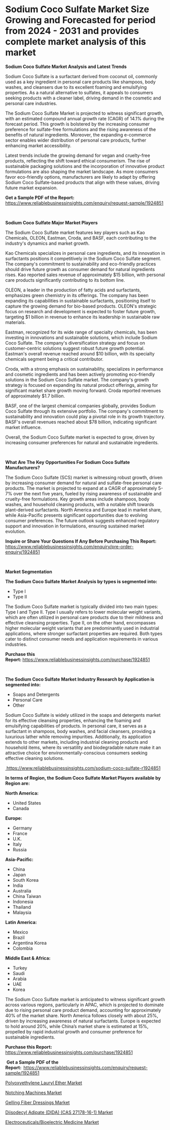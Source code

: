 <p><h1>Sodium Coco Sulfate Market Size Growing and Forecasted for period from 2024 - 2031 and provides complete market analysis of this market</h1></p><p><strong>Sodium Coco Sulfate Market Analysis and Latest Trends</strong></p>
<p><p>Sodium Coco Sulfate is a surfactant derived from coconut oil, commonly used as a key ingredient in personal care products like shampoos, body washes, and cleansers due to its excellent foaming and emulsifying properties. As a natural alternative to sulfates, it appeals to consumers seeking products with a cleaner label, driving demand in the cosmetic and personal care industries.</p><p>The Sodium Coco Sulfate Market is projected to witness significant growth, with an estimated compound annual growth rate (CAGR) of 14.1% during the forecast period. This growth is bolstered by the increasing consumer preference for sulfate-free formulations and the rising awareness of the benefits of natural ingredients. Moreover, the expanding e-commerce sector enables wider distribution of personal care products, further enhancing market accessibility.</p><p>Latest trends include the growing demand for vegan and cruelty-free products, reflecting the shift toward ethical consumerism. The rise of sustainable packaging solutions and the incorporation of innovative product formulations are also shaping the market landscape. As more consumers favor eco-friendly options, manufacturers are likely to adapt by offering Sodium Coco Sulfate-based products that align with these values, driving future market expansion.</p></p>
<p><strong>Get a Sample PDF of the Report:&nbsp;</strong> <a href="https://www.reliablebusinessinsights.com/enquiry/request-sample/1924851?utm_campaign=1554&utm_medium=2&utm_source=Github&utm_content=ia&utm_term=24102024&utm_id=sodium-coco-sulfate">https://www.reliablebusinessinsights.com/enquiry/request-sample/1924851</a></p>
<p>&nbsp;</p>
<p><strong>Sodium Coco Sulfate Major Market Players</strong></p>
<p><p>The Sodium Coco Sulfate market features key players such as Kao Chemicals, OLEON, Eastman, Croda, and BASF, each contributing to the industry's dynamics and market growth.</p><p>Kao Chemicals specializes in personal care ingredients, and its innovation in surfactants positions it competitively in the Sodium Coco Sulfate segment. The company's commitment to sustainability and eco-friendly practices should drive future growth as consumer demand for natural ingredients rises. Kao reported sales revenue of approximately $15 billion, with personal care products significantly contributing to its bottom line.</p><p>OLEON, a leader in the production of fatty acids and surfactants, emphasizes green chemistry in its offerings. The company has been expanding its capabilities in sustainable surfactants, positioning itself to capture the growing demand for bio-based products. OLEON's strategic focus on research and development is expected to foster future growth, targeting $1 billion in revenue to enhance its leadership in sustainable raw materials.</p><p>Eastman, recognized for its wide range of specialty chemicals, has been investing in innovations and sustainable solutions, which include Sodium Coco Sulfate. The company's diversification strategy and focus on customer-centric solutions suggest robust future growth potential. Eastman's overall revenue reached around $10 billion, with its specialty chemicals segment being a critical contributor.</p><p>Croda, with a strong emphasis on sustainability, specializes in performance and cosmetic ingredients and has been actively promoting eco-friendly solutions in the Sodium Coco Sulfate market. The company's growth strategy is focused on expanding its natural product offerings, aiming for significant market share growth moving forward. Croda reported revenues of approximately $1.7 billion.</p><p>BASF, one of the largest chemical companies globally, provides Sodium Coco Sulfate through its extensive portfolio. The company's commitment to sustainability and innovation could play a pivotal role in its growth trajectory. BASF's overall revenues reached about $78 billion, indicating significant market influence. </p><p>Overall, the Sodium Coco Sulfate market is expected to grow, driven by increasing consumer preferences for natural and sustainable ingredients.</p></p>
<p>&nbsp;</p>
<p><strong>What Are The Key Opportunities For Sodium Coco Sulfate Manufacturers?</strong></p>
<p><p>The Sodium Coco Sulfate (SCS) market is witnessing robust growth, driven by increasing consumer demand for natural and sulfate-free personal care products. The market is projected to expand at a CAGR of approximately 5-7% over the next five years, fueled by rising awareness of sustainable and cruelty-free formulations. Key growth areas include shampoos, body washes, and household cleaning products, with a notable shift towards plant-derived surfactants. North America and Europe lead in market share, while Asia-Pacific presents significant opportunities due to evolving consumer preferences. The future outlook suggests enhanced regulatory support and innovation in formulations, ensuring sustained market evolution.</p></p>
<p><strong>Inquire or Share Your Questions If Any Before Purchasing This Report:</strong> <a href="https://www.reliablebusinessinsights.com/enquiry/pre-order-enquiry/1924851?utm_campaign=1554&utm_medium=2&utm_source=Github&utm_content=ia&utm_term=24102024&utm_id=sodium-coco-sulfate">https://www.reliablebusinessinsights.com/enquiry/pre-order-enquiry/1924851</a></p>
<p>&nbsp;</p>
<p><strong>Market Segmentation</strong></p>
<p><strong>The Sodium Coco Sulfate Market Analysis by types is segmented into:</strong></p>
<p><ul><li>Type I</li><li>Type II</li></ul></p>
<p><p>The Sodium Coco Sulfate market is typically divided into two main types: Type I and Type II. Type I usually refers to lower molecular weight variants, which are often utilized in personal care products due to their mildness and effective cleansing properties. Type II, on the other hand, encompasses higher molecular weight variants that are predominantly used in industrial applications, where stronger surfactant properties are required. Both types cater to distinct consumer needs and application requirements in various industries.</p></p>
<p><strong>Purchase this Report:&nbsp;</strong><a href="https://www.reliablebusinessinsights.com/purchase/1924851?utm_campaign=1554&utm_medium=2&utm_source=Github&utm_content=ia&utm_term=24102024&utm_id=sodium-coco-sulfate">https://www.reliablebusinessinsights.com/purchase/1924851</a></p>
<p>&nbsp;</p>
<p><strong>The Sodium Coco Sulfate Market Industry Research by Application is segmented into:</strong></p>
<p><ul><li>Soaps and Detergents</li><li>Personal Care</li><li>Other</li></ul></p>
<p><p>Sodium Coco Sulfate is widely utilized in the soaps and detergents market for its effective cleansing properties, enhancing the foaming and emulsifying capabilities of products. In personal care, it serves as a surfactant in shampoos, body washes, and facial cleansers, providing a luxurious lather while removing impurities. Additionally, its application extends to other markets, including industrial cleaning products and household items, where its versatility and biodegradable nature make it an attractive choice for environmentally-conscious consumers seeking effective cleaning solutions.</p></p>
<p><a href="https://www.reliablebusinessinsights.com/sodium-coco-sulfate-r1924851?utm_campaign=1554&utm_medium=2&utm_source=Github&utm_content=ia&utm_term=24102024&utm_id=sodium-coco-sulfate">&nbsp;https://www.reliablebusinessinsights.com/sodium-coco-sulfate-r1924851</a></p>
<p><strong>In terms of Region, the Sodium Coco Sulfate Market Players available by Region are:</strong></p>
<p>
    <p> <strong> North America: </strong>
        <ul>
            <li>United States</li>
            <li>Canada</li>
        </ul>
        </p> 
    <p> <strong> Europe: </strong>
        <ul>
            <li>Germany</li>
            <li>France</li>
            <li>U.K.</li>
            <li>Italy</li>
            <li>Russia</li>
        </ul>
        </p> 
    <p> <strong> Asia-Pacific: </strong>
        <ul>
            <li>China</li>
            <li>Japan</li>
            <li>South Korea</li>
            <li>India</li>
            <li>Australia</li>
            <li>China Taiwan</li>
            <li>Indonesia</li>
            <li>Thailand</li>
            <li>Malaysia</li>
        </ul>
        </p> 
    <p> <strong> Latin America: </strong>
        <ul>
            <li>Mexico</li>
            <li>Brazil</li>
            <li>Argentina Korea</li>
            <li>Colombia</li>
        </ul>
        </p> 
    <p> <strong> Middle East & Africa: </strong>
        <ul>
            <li>Turkey</li>
            <li>Saudi</li>
            <li>Arabia</li>
            <li>UAE</li>
            <li>Korea</li>
        </ul>
    </p>
    </p>
<p><p>The Sodium Coco Sulfate market is anticipated to witness significant growth across various regions, particularly in APAC, which is projected to dominate due to rising personal care product demand, accounting for approximately 40% of the market share. North America follows closely with about 25%, driven by increasing awareness of natural surfactants. Europe is expected to hold around 20%, while China’s market share is estimated at 15%, propelled by rapid industrial growth and consumer preference for sustainable ingredients.</p></p>
<p><strong>Purchase this Report: </strong><a href="https://www.reliablebusinessinsights.com/purchase/1924851?utm_campaign=1554&utm_medium=2&utm_source=Github&utm_content=ia&utm_term=24102024&utm_id=sodium-coco-sulfate">https://www.reliablebusinessinsights.com/purchase/1924851</a></p>
<p>&nbsp;<strong>Get a Sample PDF of the Report:&nbsp;&nbsp;</strong><a href="https://www.reliablebusinessinsights.com/enquiry/request-sample/1924851?utm_campaign=1554&utm_medium=2&utm_source=Github&utm_content=ia&utm_term=24102024&utm_id=sodium-coco-sulfate">https://www.reliablebusinessinsights.com/enquiry/request-sample/1924851</a></p>
<p><strong></strong></p>
<p><p><a href="https://github.com/c0mxahyman/Market-Research-Report-List-1/blob/main/polyoxyethylene-lauryl-ether-market.md?utm_campaign=1554&utm_medium=2&utm_source=Github&utm_content=ia&utm_term=24102024&utm_id=sodium-coco-sulfate">Polyoxyethylene Lauryl Ether Market</a></p><p><a href="https://issuu.com/reportprime-2/docs/notching-machines-market-size-2030._2893f4cd4fb037?utm_campaign=1554&utm_medium=2&utm_source=Github&utm_content=ia&utm_term=24102024&utm_id=sodium-coco-sulfate">Notching Machines Market</a></p><p><a href="https://www.linkedin.com/pulse/gelling-fiber-dressings-market-velocity-109-cagr-trajectory-lnjqf?utm_campaign=1554&utm_medium=2&utm_source=Github&utm_content=ia&utm_term=24102024&utm_id=sodium-coco-sulfate">Gelling Fiber Dressings Market</a></p><p><a href="https://github.com/denishaucarn/Market-Research-Report-List-1/blob/main/diisodecyl-adipate-dida-cas-27178-16-1-market.md?utm_campaign=1554&utm_medium=2&utm_source=Github&utm_content=ia&utm_term=24102024&utm_id=sodium-coco-sulfate">Diisodecyl Adipate (DIDA) (CAS 27178-16-1) Market</a></p><p><a href="https://www.linkedin.com/pulse/trends-global-electroceuticalsbioelectric-medicine-market-udusf?utm_campaign=1554&utm_medium=2&utm_source=Github&utm_content=ia&utm_term=24102024&utm_id=sodium-coco-sulfate">Electroceuticals/Bioelectric Medicine Market</a></p></p>